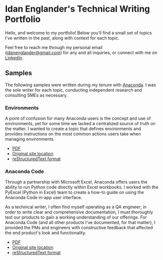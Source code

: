 # Idan Englander's Technical Writing Portfolio

Hello, and welcome to my portfolio! Below you'll find a small set of topics I've written in the past, along with context for each topic.

Feel free to reach me through my personal email (idanenglander@gmail.com) for any and all inquiries, or connect with me on [LinkedIn](https://www.linkedin.com/in/idan-englander/). 

## Samples

The following samples were written during my tenure with [Anaconda](https://www.anaconda.com/). I was the sole writer for each topic, conducting independent research and consulting SMEs as necessary.

### Environments

A point of confusion for many Anaconda users is the concept and use of environments, yet for some time we lacked a centralized source of truth on the matter. I wanted to create a topic that defines environments and provides instructions on the most common actions users take when managing environments.

- [PDF](Environments/Environments.pdf)
- [Original site location](https://docs.anaconda.com/working-with-conda/environments/)
- [reStructuredText format](Environments/environments.rst)

### Anaconda Code

Through a partnership with Microsoft Excel, Anaconda offers users the ability to run Python code directly within Excel workbooks. I worked with the PyExcel (Python in Excel) team to create a how-to guide on using the Anaconda Code in-app user interface.

As a technical writer, I often find myself operating as a QA engineer; in order to write clear and comprehensive documentation, I must thoroughly test our products to gain a working understanding of our offerings. For Anaconda Code (and all other products I've documented, for that matter), I provided the PMs and engineers with constructive feedback that affected the end product's look and functionality.

- [PDF](AnacondaCode/AnacondaCode.pdf)
- [Original site location](https://docs.anaconda.com/excel/code/)
- [reStructuredText format](AnacondaCode/anacondacode.rst)